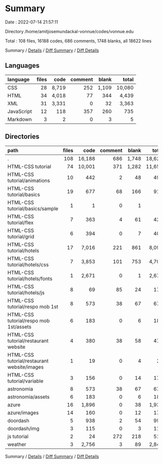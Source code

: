 # Summary

Date : 2022-07-14 21:57:11

Directory /home/amitjosemundackal-vonnue/codes/vonnue.edu

Total : 108 files,  16188 codes, 686 comments, 1748 blanks, all 18622 lines

Summary / [Details](details.md) / [Diff Summary](diff.md) / [Diff Details](diff-details.md)

## Languages
| language | files | code | comment | blank | total |
| :--- | ---: | ---: | ---: | ---: | ---: |
| CSS | 28 | 8,719 | 252 | 1,109 | 10,080 |
| HTML | 34 | 4,018 | 77 | 344 | 4,439 |
| XML | 31 | 3,331 | 0 | 32 | 3,363 |
| JavaScript | 12 | 118 | 357 | 260 | 735 |
| Markdown | 3 | 2 | 0 | 3 | 5 |

## Directories
| path | files | code | comment | blank | total |
| :--- | ---: | ---: | ---: | ---: | ---: |
| . | 108 | 16,188 | 686 | 1,748 | 18,622 |
| HTML-CSS tutorial | 74 | 10,001 | 371 | 1,282 | 11,654 |
| HTML-CSS tutorial/animations | 10 | 442 | 2 | 48 | 492 |
| HTML-CSS tutorial/basics | 19 | 677 | 68 | 166 | 911 |
| HTML-CSS tutorial/basics/sample | 1 | 1 | 0 | 1 | 2 |
| HTML-CSS tutorial/flex | 7 | 363 | 4 | 61 | 428 |
| HTML-CSS tutorial/grid | 6 | 394 | 0 | 7 | 401 |
| HTML-CSS tutorial/hotels | 17 | 7,016 | 221 | 861 | 8,098 |
| HTML-CSS tutorial/hotels/css | 7 | 3,853 | 101 | 753 | 4,707 |
| HTML-CSS tutorial/hotels/fonts | 1 | 2,671 | 0 | 1 | 2,672 |
| HTML-CSS tutorial/hotels/js | 8 | 69 | 85 | 24 | 178 |
| HTML-CSS tutorial/respo mob 1st | 8 | 573 | 38 | 67 | 678 |
| HTML-CSS tutorial/respo mob 1st/assets | 6 | 183 | 0 | 6 | 189 |
| HTML-CSS tutorial/restaurant website | 4 | 380 | 38 | 58 | 476 |
| HTML-CSS tutorial/restaurant website/images | 1 | 19 | 0 | 4 | 23 |
| HTML-CSS tutorial/variable | 3 | 156 | 0 | 14 | 170 |
| astronomia | 8 | 573 | 38 | 67 | 678 |
| astronomia/assets | 6 | 183 | 0 | 6 | 189 |
| azure | 16 | 1,896 | 0 | 38 | 1,934 |
| azure/images | 14 | 160 | 0 | 12 | 172 |
| doordash | 5 | 938 | 2 | 54 | 994 |
| doordash/img | 3 | 115 | 0 | 3 | 118 |
| js tutorial | 2 | 24 | 272 | 218 | 514 |
| weather | 3 | 2,756 | 3 | 89 | 2,848 |

Summary / [Details](details.md) / [Diff Summary](diff.md) / [Diff Details](diff-details.md)